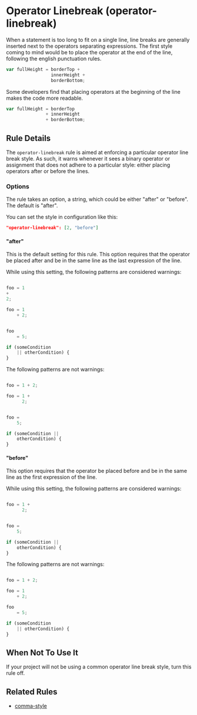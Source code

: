# Operator Linebreak (operator-linebreak)

When a statement is too long to fit on a single line, line breaks are generally inserted next to the operators separating expressions. The first style coming to mind would be to place the operator at the end of the line, following the english punctuation rules.

```js
var fullHeight = borderTop +
                 innerHeight +
                 borderBottom;
```

Some developers find that placing operators at the beginning of the line makes the code more readable.

```js
var fullHeight = borderTop
               + innerHeight
               + borderBottom;
```

## Rule Details

The `operator-linebreak` rule is aimed at enforcing a particular operator line break style. As such, it warns whenever it sees a binary operator or assignment that does not adhere to a particular style: either placing operators after or before the lines.

### Options

The rule takes an option, a string, which could be either "after" or "before". The default is "after".

You can set the style in configuration like this:

```json
"operator-linebreak": [2, "before"]
```

#### "after"

This is the default setting for this rule. This option requires that the operator be placed after and be in the same line as the last expression of the line.

While using this setting, the following patterns are considered warnings:

```js

foo = 1
+
2;

foo = 1
    + 2;


foo
    = 5;

if (someCondition
    || otherCondition) {
}
```

The following patterns are not warnings:

```js

foo = 1 + 2;

foo = 1 +
      2;


foo =
    5;

if (someCondition ||
    otherCondition) {
}

```

#### "before"

This option requires that the operator be placed before and be in the same line as the first expression of the line.

While using this setting, the following patterns are considered warnings:

```js

foo = 1 +
      2;


foo =
    5;

if (someCondition ||
    otherCondition) {
}

```

The following patterns are not warnings:

```js

foo = 1 + 2;

foo = 1
    + 2;

foo
    = 5;

if (someCondition
    || otherCondition) {
}

```

## When Not To Use It

If your project will not be using a common operator line break style, turn this rule off.

## Related Rules

* [comma-style](comma-style.md)
